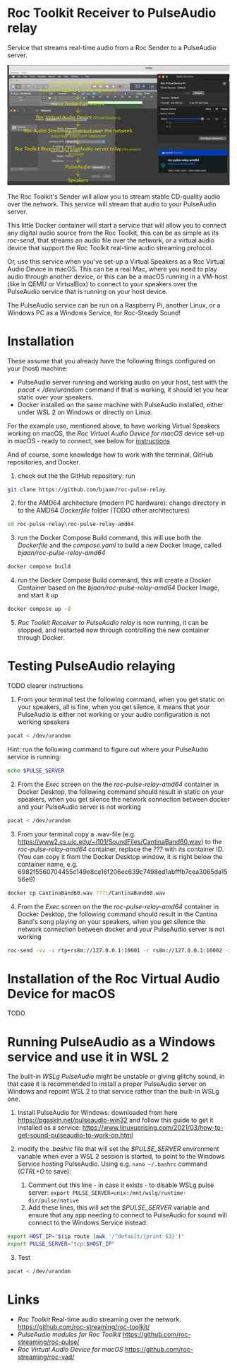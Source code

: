 # Roc Toolkit Receiver to PulseAudio relay
Service that streams real-time audio from a Roc Sender to a PulseAudio server.

![roc-pulse-relay overview](https://github.com/bjaan/roc-pulse-relay/blob/main/main.png?raw=true)

The Roc Toolkit's Sender will allow you to stream stable CD-quality audio over the network. This service will stream that audio to your PulseAudio server.

This little Docker container will start a service that will allow you to connect any digital audio source from the Roc Toolkit, this can be as simple as its *roc-send*, that streams an audio file over the network, or a virtual audio device that support the Roc Toolkit real-time audio streaming protocol.

Or, use this service when you've set-up a Virtual Speakers as a Roc Virtual Audio Device in macOS. This can be a real Mac, where you need to play audio through another device, or this can be a macOS running in a VM-host (like in QEMU or VirtualBox) to connect to your speakers over the PulseAudio service that is running on your host device.  

The PulseAudio service can be run on a Raspberry Pi, another Linux, or a Windows PC as a Windows Service, for Roc-Steady Sound!

# Installation

These assume that you already have the following things configured on your (host) machine:
* PulseAudio server running and working audio on your host, test with the _pacat < /dev/urandom_ command if that is working, it should let you hear static over your speakers.
* Docker installed on the same machine with PulseAudio installed, either under WSL 2 on Windows or directly on Linux.

For the example use, mentioned above, to have working Virtual Speakers working on macOS, the _Roc Virtual Audio Device for macOS_ device set-up in macOS - ready to connect, see below for [instructions](#-Installation-of-the-Roc-Virtual-Audio-Device-for-macOS)

And of course, some knowledge how to work with the terminal, GitHub repositories, and Docker.

1. check out the the GitHub repository: run
```sh
git clone https://github.com/bjaan/roc-pulse-relay
```
2. for the AMD64 architecture (modern PC hardware): change directory in to the AMD64 _Dockerfile_ folder (TODO other architectures)
```sh
cd roc-pulse-relay\roc-pulse-relay-amd64
```
3. run the Docker Compose Build command, this will use both the  _Dockerfile_ and the _compose.yaml_ to build a new Docker Image, called _bjaan/roc-pulse-relay-amd64_
```sh
docker compose build
```
4. run the Docker Compose Build command, this will create a Docker Container based on the _bjaan/roc-pulse-relay-amd64_ Docker Image, and start it up
```sh
docker compose up -d
```
5. _Roc Toolkit Receiver to PulseAudio relay_ is now running, it can be stopped, and restarted now through controlling the new container through Docker.

# Testing PulseAudio relaying

TODO clearer instructions

1. From your terminal test the following command, when you get static on your speakers, all is fine, when you get silence, it means that your PulseAudio is either not working or your audio configuration is not working speakers
```sh
pacat < /dev/urandom
```
Hint: run the following command to figure out where your PulseAudio service is running:
```sh
echo $PULSE_SERVER
```

2. From the _Exec_ screen on the the _roc-pulse-relay-amd64_ container in Docker Desktop, the following command should result in static on your speakers, when you get silence the network connection between docker and your PulseAudio server is not working
```sh
pacat < /dev/urandom
```

3. From your terminal copy a .wav-file (e.g. https://www2.cs.uic.edu/~i101/SoundFiles/CantinaBand60.wav) to the _roc-pulse-relay-amd64_ container, replace the _???_ with its container ID. (You can copy it from the Docker Desktop window, it is right below the container name, e.g. 6982f5560704455c149e8ce16f206ec639c7498ed1abfffb7cea3065da1556e9)

```sh
docker cp CantinaBand60.wav ???:/CantinaBand60.wav
```

4. From the _Exec_ screen on the the _roc-pulse-relay-amd64_ container in Docker Desktop, the following command should result in the Cantina Band's song playing on your speakers, when you get silence the network connection between docker and your PulseAudio server is not working

```sh
roc-send -vv -s rtp+rs8m://127.0.0.1:10001 -r rs8m://127.0.0.1:10002 -i file:CantinaBand60.wav
```
# Installation of the Roc Virtual Audio Device for macOS

TODO

# Running PulseAudio as a Windows service and use it in WSL 2

The built-in _WSLg PulseAudio_ might be unstable or giving glitchy sound, in that case it is recommended to install a proper PulseAudio server on Windows and repoint WSL 2 to that service rather than the built-in WSLg one.

1. Install PulseAudio for Windows: downloaded from here https://pgaskin.net/pulseaudio-win32 and follow this guide to get it installed as a service: https://www.linuxuprising.com/2021/03/how-to-get-sound-pulseaudio-to-work-on.html

2. modify the _.bashrc_ file that will set the _$PULSE_SERVER_ environment variable when ever a WSL 2 session is started, to point to the Windows Service hosting PulseAudio. Using e.g. `nano ~/.bashrc` command (_CTRL+O_ to save):
	1. Comment out this line - in case it exists - to disable WSLg pulse server: `export PULSE_SERVER=unix:/mnt/wslg/runtime-dir/pulse/native`
	2. Add these lines, this will set the  _$PULSE_SERVER_ variable and ensure that any app needing to connect to PulseAudio for sound will connect to the Windows Service instead:
```sh
export HOST_IP="$(ip route |awk '/^default/{print $3}')"
export PULSE_SERVER="tcp:$HOST_IP"
```

3. Test
```sh
pacat < /dev/urandom
```

# Links
* _Roc Toolkit_ Real-time audio streaming over the network. https://github.com/roc-streaming/roc-toolkit/
* _PulseAudio modules for Roc Toolkit_ https://github.com/roc-streaming/roc-pulse/
* _Roc Virtual Audio Device for macOS_ https://github.com/roc-streaming/roc-vad/
